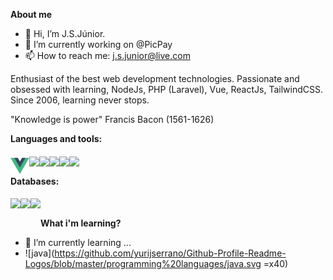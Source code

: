 **About me**

- 👋  Hi, I’m J.S.Júnior.
- 🔭  I’m currently working on @PicPay
- 📫  How to reach me: j.s.junior@live.com

Enthusiast of the best web development technologies.
Passionate and obsessed with learning, NodeJs, PHP (Laravel), Vue, ReactJs, TailwindCSS. Since 2006, learning never stops.

"Knowledge is power" Francis Bacon (1561-1626)

**Languages and tools:**

<h4>
<img align="left" height="30" src="https://github.com/biandishilaji/teste-dev-php/blob/Gabriel-Rodrigues-dos-Santos/github/vue.png">
<img align="left" height="30" src="https://cdn.iconscout.com/icon/free/png-256/javascript-2752148-2284965.png">
<img align="left" height="30" src="https://seeklogo.com/images/P/php-logo-ADE513E748-seeklogo.com.png">
<img align="left" height="30" src="https://upload.wikimedia.org/wikipedia/commons/thumb/9/9a/Laravel.svg/1200px-Laravel.svg.png">
<img align="left" height="30" src="https://raw.githubusercontent.com/jakeliny/jakeliny/master/images/linux.png">
<img align="left" height="30" src="https://refactoringui.nyc3.cdn.digitaloceanspaces.com/tailwind-logo.svg">
</h4>
</br>

**Databases:**
<h4>
<img align="left" height="40" src="https://github.com/yurijserrano/Github-Profile-Readme-Logos/blob/master/databases/oracle.svg">
    
<img align="left" height="40" src="https://github.com/yurijserrano/Github-Profile-Readme-Logos/blob/master/databases/mysql.svg">

<img align="left" height="40" src="https://github.com/yurijserrano/Github-Profile-Readme-Logos/blob/master/databases/postgresql.svg">

</h4>
</br>

**What i'm learning?**

- 🌱 I’m currently learning ...
- ![java](https://github.com/yurijserrano/Github-Profile-Readme-Logos/blob/master/programming%20languages/java.svg =x40)

<!--
**juniorsantos/juniorsantos** is a ✨ _special_ ✨ repository because its `README.md` (this file) appears on your GitHub profile.

Here are some ideas to get you started:

- 🔭 I’m currently working on ...
- 🌱 I’m currently learning ...
- 👯 I’m looking to collaborate on ...
- 🤔 I’m looking for help with ...
- 💬 Ask me about ...
- 📫 How to reach me: ...
- 😄 Pronouns: ...
- ⚡ Fun fact: ...
-->
